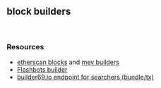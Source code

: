 ## block builders

<br>


### Resources

* [etherscan blocks](https://etherscan.io/blocks) and [mev builders](https://etherscan.io/accounts/label/mev-builder)
* [Flashbots builder](https://github.com/flashbots/builder)
* [builder69.io endpoint for searchers (bundle/tx)](https://builder0x69.io)
